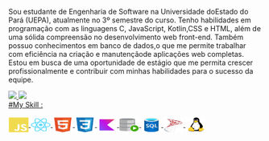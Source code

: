 Sou estudante de Engenharia de Software na Universidade doEstado do Pará (UEPA), atualmente no 3º semestre do curso. Tenho habilidades em programação com as linguagens C, JavaScript, Kotlin,CSS e HTML, além de uma sólida compreensão no desenvolvimento web front-end. Também possuo conhecimentos em banco de dados,o que me permite trabalhar com eficiência na criação e manutençãode aplicações web completas. Estou em busca de uma oportunidade de estágio que me permita crescer profissionalmente e contribuir com minhas habilidades para o sucesso da equipe.

<div>
  <a href="https://github.com/rodrigot800">
  <img height="180em" src="https://github-readme-stats.vercel.app/api?username=Rodrigot800&show_icons=true&theme=dark&include_all_commits=true&count_private=true"/>
  <img height="180em" src="https://github-readme-stats.vercel.app/api/top-langs/?username=Rodrigot800&layout=compact&langs_count=16&theme=dark&count_private=false"/>
</div>
#My Skill : 
<div style="display: inline_block"><br>
  <img align="center" alt="Js"  height="30" width="40" src="https://raw.githubusercontent.com/devicons/devicon/master/icons/javascript/javascript-plain.svg">
  <img align="center" alt="React" height="30" width="40" src="https://raw.githubusercontent.com/devicons/devicon/master/icons/react/react-original.svg">
  <img align="center" alt="HTML" height="30" width="40" src="https://raw.githubusercontent.com/devicons/devicon/master/icons/html5/html5-original.svg">
  <img align="center" alt="CSS" height="30" width="40" src="https://raw.githubusercontent.com/devicons/devicon/master/icons/css3/css3-original.svg">
  <img align="center" alt="Kotlin" height="30" width="40" src="https://raw.githubusercontent.com/devicons/devicon/master/icons/kotlin/kotlin-original.svg">
   <img align="center" alt="linux" height="30" width="40" src="https://raw.githubusercontent.com/devicons/devicon/master/icons/sqldeveloper/sqldeveloper-original.svg">
  <img align="center" alt="azuresqldatabase" height="30" width="40" src="https://raw.githubusercontent.com/devicons/devicon/master/icons/azuresqldatabase/azuresqldatabase-original.svg">
  <img align="center" alt="microsoftsqlserver" height="30" width="40" src="https://raw.githubusercontent.com/devicons/devicon/master/icons/microsoftsqlserver/microsoftsqlserver-original.svg">
  <img align="center" alt="linux" backgraound height="30" width="40" src="https://raw.githubusercontent.com/devicons/devicon/master/icons/linux/linux-original.svg">

</div>
